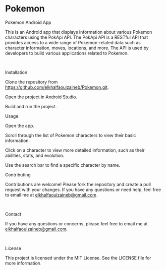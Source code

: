 # Pokemon





Pokemon Android App

This is an Android app that displays information about various Pokemon characters using the PokApi API. The PokApi API is a RESTful API that provides access to a wide range of Pokemon-related data such as character information, moves, locations, and more. The API is used by developers to build various applications related to Pokemon.

 

Installation

Clone the repository from https://github.com/elkhalfaouizaineb/Pokemon.git.

Open the project in Android Studio.

Build and run the project.

Usage

Open the app.

Scroll through the list of Pokemon characters to view their basic information.

Click on a character to view more detailed information, such as their abilities, stats, and evolution.

Use the search bar to find a specific character by name.

Contributing

Contributions are welcome! Please fork the repository and create a pull request with your changes. If you have any questions or need help, feel free to email me at elkhalfaouizaineb@gmail.com.

 

Contact

If you have any questions or concerns, please feel free to email me at elkhalfaouizaineb@gmail.com.

 

License

This project is licensed under the MIT License. See the LICENSE file for more information.


